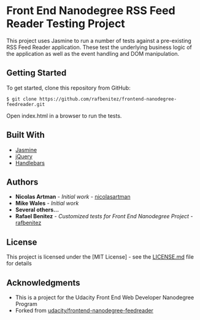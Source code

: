 # Front End Nanodegree RSS Feed Reader Testing Project

This project uses Jasmine to run a number of tests against a pre-existing RSS Feed Reader application. These test the underlying business logic of the application as well as the event handling and DOM manipulation.

## Getting Started

To get started, clone this repository from GitHub:

```
$ git clone https://github.com/rafbenitez/frontend-nanodegree-feedreader.git
```
Open index.html in a browser to run the tests.

## Built With

* [Jasmine](https://fontawesome.com/)
* [jQuery](https://jquery.com/)
* [Handlebars](https://handlebarsjs.com/)

## Authors

* **Nicolas Artman** - *Initial work* - [nicolasartman](https://github.com/nicolasartman)
* **Mike Wales** - *Initial work*
* **Several others...**
* **Rafael Benitez** - *Customized tests for Front End Nanodegree Project* - [rafbenitez](https://github.com/rafbenitez)

## License

This project is licensed under the [MIT License] - see the [LICENSE.md](LICENSE.md) file for details

## Acknowledgments

* This is a project for the Udacity Front End Web Developer Nanodegree Program
* Forked from [udacity/frontend-nanodegree-feedreader](https://github.com/udacity/frontend-nanodegree-feedreader)
